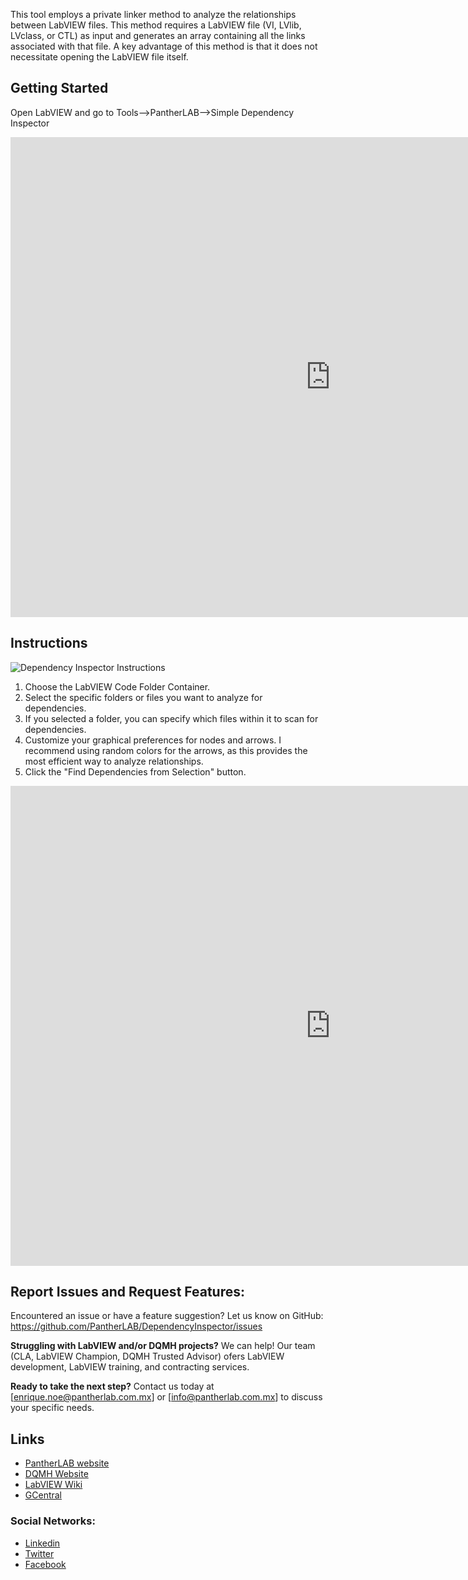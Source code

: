 This tool employs a private linker method to analyze the relationships between LabVIEW files. This method requires a LabVIEW file (VI, LVlib, LVclass, or CTL) as input and generates an array containing all the links associated with that file. A key advantage of this method is that it does not necessitate opening the LabVIEW file itself.

## Getting Started

Open LabVIEW and go to Tools-->PantherLAB-->Simple Dependency Inspector

<iframe width="1024" height="768" src="https://github.com/user-attachments/assets/11ca6f74-3081-4b22-a3ec-fe2b505240c1" frameborder="0" allow="accelerometer; autoplay; clipboard-write; encrypted-media; gyroscope; picture-in-picture" allowfullscreen></iframe>

## Instructions

![Dependency Inspector Instructions](https://github.com/user-attachments/assets/fd7fd67a-af37-429e-8e33-1147a1bb71a4)

1. Choose the LabVIEW Code Folder Container.
2. Select the specific folders or files you want to analyze for dependencies.
3. If you selected a folder, you can specify which files within it to scan for dependencies.
4. Customize your graphical preferences for nodes and arrows. I recommend using random colors for the arrows, as this provides the most efficient way to analyze relationships.
5. Click the "Find Dependencies from Selection" button.

<iframe width="1024" height="768" src="https://github.com/user-attachments/assets/1be49e76-be57-413d-a342-fa9c29882bc1" frameborder="0" allow="accelerometer; autoplay; clipboard-write; encrypted-media; gyroscope; picture-in-picture" allowfullscreen></iframe>



## Report Issues and Request Features:
Encountered an issue or have a feature suggestion? Let us know on GitHub: 
https://github.com/PantherLAB/DependencyInspector/issues

**Struggling with LabVIEW and/or DQMH projects?** We can help! Our team (CLA, LabVIEW Champion, DQMH Trusted Advisor) ofers LabVIEW development, LabVIEW training, and contracting services.

**Ready to take the next step?** Contact us today at [enrique.noe@pantherlab.com.mx] or [info@pantherlab.com.mx] to discuss your specific needs.

## Links
- [PantherLAB website](https://pantherlab.com.mx/)
- [DQMH Website](https://dqmh.org/)
- [LabVIEW Wiki](https://labviewwiki.org/wiki/Home)
- [GCentral](https://www.gcentral.org/)

### Social Networks:
- [Linkedin](https://www.linkedin.com/company/pantherlabmx/)
- [Twitter](https://x.com/PantherLAB_)
- [Facebook](https://www.facebook.com/profile.php?id=61556228677680)
 

